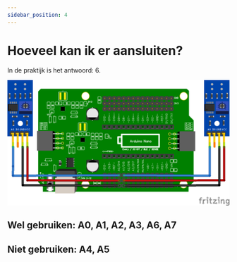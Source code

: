```yaml
---
sidebar_position: 4
---
```


# Hoeveel kan ik er aansluiten?

In de praktijk is het antwoord: 6.

![1 analog ir met shield](2_analog_ir_with_shield.png)

## Wel gebruiken: A0, A1, A2, A3, A6, A7
## Niet gebruiken: A4, A5

